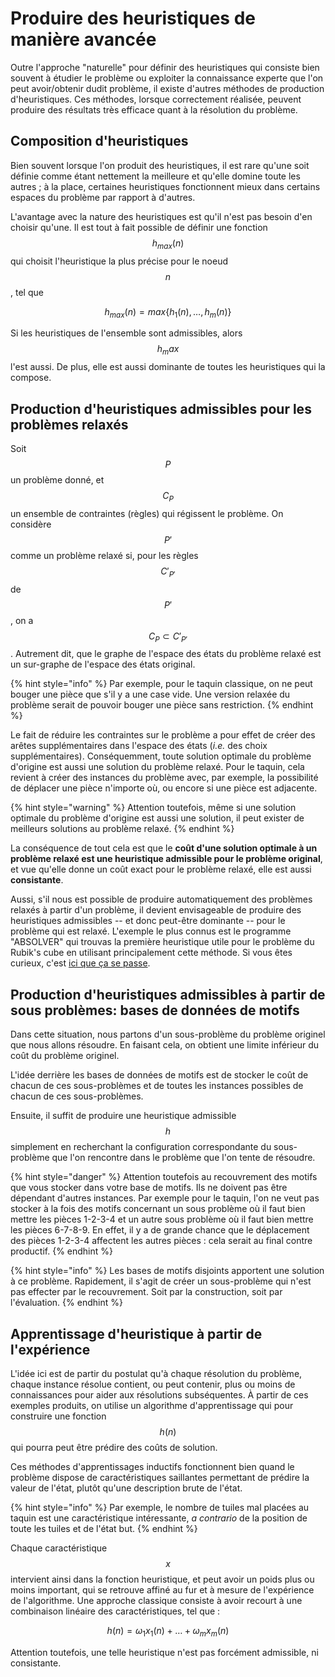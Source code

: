# Produire des heuristiques de manière avancée

Outre l'approche "naturelle" pour définir des heuristiques qui consiste bien souvent à étudier le problème ou exploiter la connaissance experte que l'on peut avoir/obtenir dudit problème, il existe d'autres méthodes de production d'heuristiques. Ces méthodes, lorsque correctement réalisée, peuvent produire des résultats très efficace quant à la résolution du problème.

## Composition d'heuristiques
Bien souvent lorsque l'on produit des heuristiques, il est rare qu'une soit définie comme étant nettement la meilleure et qu'elle domine toute les autres ; à la place, certaines heuristiques fonctionnent mieux dans certains espaces du problème par rapport à d'autres.

L'avantage avec la nature des heuristiques est qu'il n'est pas besoin d'en choisir qu'une. Il est tout à fait possible de définir une fonction $$h_{max}(n)$$ qui choisit l'heuristique la plus précise pour le noeud $$n$$, tel que 

$$
h_{max}(n) = max\{h_1(n),\dots,h_m(n)\}
$$

Si les heuristiques de l'ensemble sont admissibles, alors $$h_max$$ l'est aussi. De plus, elle est aussi dominante de toutes les heuristiques qui la compose.

## Production d'heuristiques admissibles pour les problèmes relaxés
Soit $$P$$ un problème donné, et $$C_P$$ un ensemble de contraintes (règles) qui régissent le problème. On considère $$P'$$ comme un problème relaxé si, pour les règles $$C'_{P'}$$ de $$P'$$, on a $$C_P \subset C'_{P'}$$. Autrement dit, que le graphe de l'espace des états du problème relaxé est un sur-graphe de l'espace des états original.

{% hint style="info" %}
Par exemple, pour le taquin classique, on ne peut bouger une pièce que s'il y a une case vide. Une version relaxée du problème serait de pouvoir bouger une pièce sans restriction.
{% endhint %}

Le fait de réduire les contraintes sur le problème a pour effet de créer des arêtes supplémentaires dans l'espace des états (*i.e.* des choix supplémentaires). Conséquemment, toute solution optimale du problème d'origine est aussi une solution du problème relaxé. Pour le taquin, cela revient à créer des instances du problème avec, par exemple, la possibilité de déplacer une pièce n'importe où, ou encore si une pièce est adjacente.

{% hint style="warning" %}
Attention toutefois, même si une solution optimale du problème d'origine est aussi une solution, il peut exister de meilleurs solutions au problème relaxé.
{% endhint %}

La conséquence de tout cela est que le **coût d'une solution optimale à un problème relaxé est une heuristique admissible pour le problème original**, et vue qu'elle donne un coût exact pour le problème relaxé, elle est aussi **consistante**.

Aussi, s'il nous est possible de produire automatiquement des problèmes relaxés à partir d'un problème, il devient envisageable de produire des heuristiques admissibles -- et donc peut-être dominante -- pour le problème qui est relaxé. L'exemple le plus connus est le programme "ABSOLVER" qui trouvas la première heuristique utile pour le problème du Rubik's cube en utilisant principalement cette méthode. Si vous êtes curieux, c'est [ici que ça se passe](http://web.mit.edu/6.034/wwwbob/absolver.pdf).

## Production d'heuristiques admissibles à partir de sous problèmes: bases de données de motifs
Dans cette situation, nous partons d'un sous-problème du problème originel que nous allons résoudre. En faisant cela, on obtient une limite inférieur du coût du problème originel.

L'idée derrière les bases de données de motifs est de stocker le coût de chacun de ces sous-problèmes et de toutes les instances possibles de chacun de ces sous-problèmes.

Ensuite, il suffit de produire une heuristique admissible $$h$$ simplement en recherchant la configuration correspondante du sous-problème que l'on rencontre dans le problème que l'on tente de résoudre.

{% hint style="danger" %}
Attention toutefois au recouvrement des motifs que vous stocker dans votre base de motifs. Ils ne doivent pas être dépendant d'autres instances. Par exemple pour le taquin, l'on ne veut pas stocker à la fois des motifs concernant un sous problème où il faut bien mettre les pièces 1-2-3-4 et un autre sous problème où il faut bien mettre les pièces 6-7-8-9. En effet, il y a de grande chance que le déplacement des pièces 1-2-3-4 affectent les autres pièces : cela serait au final contre productif.
{% endhint %}

{% hint style="info" %}
Les bases de motifs disjoints apportent une solution à ce problème. Rapidement, il s'agit de créer un sous-problème qui n'est pas effecter par le recouvrement. Soit par la construction, soit par l'évaluation.
{% endhint %}

## Apprentissage d'heuristique à partir de l'expérience
L'idée ici est de partir du postulat qu'à chaque résolution du problème, chaque instance résolue contient, ou peut contenir, plus ou moins de connaissances pour aider aux résolutions subséquentes. À partir de ces exemples produits, on utilise un algorithme d'apprentissage qui pour construire une fonction $$h(n)$$ qui pourra peut être prédire des coûts de solution.

Ces méthodes d'apprentissages inductifs fonctionnent bien quand le problème dispose de caractéristiques saillantes permettant de prédire la valeur de l'état, plutôt qu'une description brute de l'état.

{% hint style="info" %}
Par exemple, le nombre de tuiles mal placées au taquin est une caractéristique intéressante, *a contrario* de la position de toute les tuiles et de l'état but.
{% endhint %}

Chaque caractéristique $$x$$ intervient ainsi dans la fonction heuristique, et peut avoir un poids plus ou moins important, qui se retrouve affiné au fur et à mesure de l'expérience de l'algorithme. Une approche classique consiste à avoir recourt à une combinaison linéaire des caractéristiques, tel que :

$$
h(n) = \omega_1 x_1(n) + \dots + \omega_m x_m(n)
$$

Attention toutefois, une telle heuristique n'est pas forcément admissible, ni consistante.

<!-- composition d'heuristique

p113 + un peu d'histoire Un peu d'actualité (le pb des N reines et la nouvelle borne mathématique, principe de compartimentation d'espace, etc)
Production automatique d'heuristique
    ABSOLVER p112
    BIBI'S idea? Avec Jérémie, nous réfléchissons à des approches logiques pour créer de nouvelles heuristiques représentatives du domaine.
Apprentissage d'heuristique à partir de l'expérience
    p 114 -->
